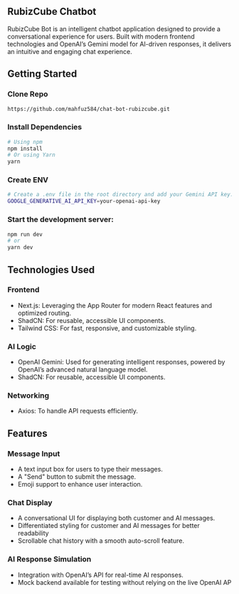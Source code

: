 
## RubizCube Chatbot
RubizCube Bot is an intelligent chatbot application designed to provide a conversational experience for users. Built with modern frontend technologies and OpenAI’s Gemini model for AI-driven responses, it delivers an intuitive and engaging chat experience.

## Getting Started

### Clone Repo 
```bash
https://github.com/mahfuz584/chat-bot-rubizcube.git
```
### Install Dependencies
```bash
# Using npm
npm install
# Or using Yarn
yarn
```
### Create ENV
```bash
# Create a .env file in the root directory and add your Gemini API key:
GOOGLE_GENERATIVE_AI_API_KEY=your-openai-api-key
```
### Start the development server:
```bash
npm run dev
# or
yarn dev
```


## Technologies Used
### Frontend
- Next.js: Leveraging the App Router for modern React features and optimized routing.
- ShadCN: For reusable, accessible UI components.
- Tailwind CSS: For fast, responsive, and customizable styling.

### AI Logic
- OpenAI Gemini: Used for generating intelligent responses, powered by OpenAI’s advanced natural language model.
- ShadCN: For reusable, accessible UI components.

### Networking
- Axios: To handle API requests efficiently.

## Features

### Message Input
- A text input box for users to type their messages.
- A "Send" button to submit the message.
- Emoji support to enhance user interaction.

### Chat Display
- A conversational UI for displaying both customer and AI messages.
- Differentiated styling for customer and AI messages for better readability
- Scrollable chat history with a smooth auto-scroll feature.

### AI Response Simulation
- Integration with OpenAI’s API for real-time AI responses.
- Mock backend available for testing without relying on the live OpenAI AP

